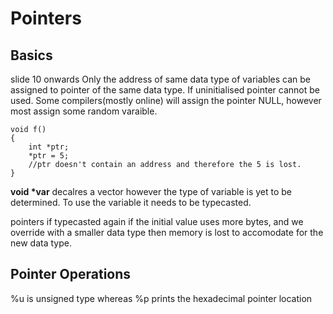 # Pointers

## Basics

slide 10 onwards
Only the address of same data type of variables can be assigned to pointer of the same data type.
If uninitialised pointer cannot be used.
Some compilers(mostly online) will assign the pointer NULL, however most assign some random varaible. 

~~~
void f()
{
    int *ptr;
    *ptr = 5;
    //ptr doesn't contain an address and therefore the 5 is lost.
}
~~~

__void *var__ decalres a vector however the type of variable is yet to be determined. To use the variable it needs to be typecasted.

pointers if typecasted again if the initial value uses more bytes, and we override with a smaller data type then memory is lost to accomodate for the new data type. 

## Pointer Operations

%u is unsigned type whereas %p prints the hexadecimal pointer location
